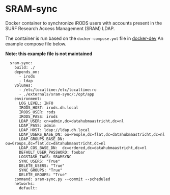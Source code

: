 # SRAM-sync
Docker container to synchronize iRODS users with accounts present in the SURF Research Access Management (SRAM) LDAP.

The container is run based on the `docker-compose.yml` file in [docker-dev](https://github.com/MaastrichtUniversity/docker-dev)
An example compose file below.

**Note: this example file is not maintained**
```
  sram-sync:
    build: ./
    depends_on:
      - irods
      - ldap
    volumes:
      - /etc/localtime:/etc/localtime:ro
      - ./externals/sram-sync/:/opt/app
    environment:
      LOG_LEVEL: INFO
      IRODS_HOST: irods.dh.local
      IRODS_USER: rods
      IRODS_PASS: irods
      LDAP_USER: cn=admin,dc=datahubmaastricht,dc=nl
      LDAP_PASS: admin
      LDAP_HOST: ldap://ldap.dh.local
      LDAP_USERS_BASE_DN: ou=People,dc=flat,dc=datahubmaastricht,dc=nl
      LDAP_GROUPS_BASE_DN: ou=Groups,dc=flat,dc=datahubmaastricht,dc=nl
      LDAP_COS_BASE_DN:  dc=ordered,dc=datahubmaastricht,dc=nl
      DEFAULT_USER_PASSWORD: foobar
      LOGSTASH_TAGS: SRAMSYNC
      SYNC_USERS: "True"
      DELETE_USERS: "True"
      SYNC_GROUPS: "True"
      DELETE_GROUPS: "True"
    command: sram-sync.py --commit --scheduled
    networks:
      default:
``` 